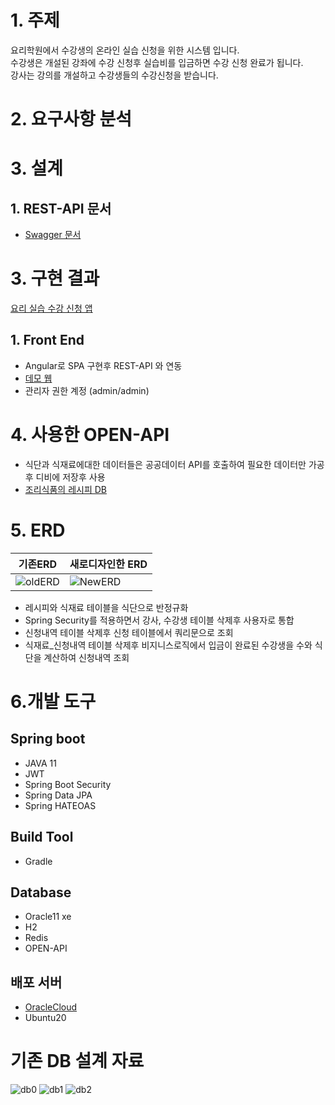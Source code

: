 # 1. 주제
요리학원에서 수강생의 온라인 실습 신청을 위한 시스템 입니다.  
수강생은 개설된 강좌에 수강 신청후 실습비를 입금하면 수강 신청 완료가 됩니다.   
강사는 강의를 개설하고 수강생들의 수강신청을 받습니다.  

# 2. 요구사항 분석

# 3. 설계 
## 1. REST-API 문서
- [Swagger 문서](https://hayagou.shop/api/swagger-ui.html)

# 3. 구현 결과
[요리 실습 수강 신청 앱](https://hayagou.shop)

## 1. Front End
- Angular로 SPA 구현후 REST-API 와 연동
- [데모 웹](https://hayagou.shop)
- 관리자 권한 계정 (admin/admin)

# 4. 사용한 OPEN-API

- 식단과 식재료에대한 데이터들은 공공데이터 API를 호출하여 필요한 데이터만 가공후 디비에 저장후 사용
- [조리식품의 레시피 DB](http://www.foodsafetykorea.go.kr/api/openApiInfo.do?menu_grp=MENU_GRP31&menu_no=661&show_cnt=10&start_idx=1&svc_no=COOKRCP01)

# 5. ERD

|기존ERD|새로디자인한 ERD|
|--|--|
|![oldERD](https://sat02pap001files.storage.live.com/y4mG25ylLZD0cGttzcGU-QoELKceuPiLL3TH8lTrIW81QWdEk6oKPa-WiO847KMKF_qQoKelvFs7axXSDPiJ24U4wqkpXnTZLoAjkAws48iNsnt6cgp8RieedOAWOsnapaCjVLzgrKIXZPiD1O7LMlllzkbMHuCHVg4WwTRZot3BlL3MFyNcHunl-rwvTaCH8nJPNVl5xn26HHqmGkAscIqWw/%EA%B8%B0%EC%A1%B4ERD.png?psid=1&width=1189&height=925)|![NewERD](https://sat02pap001files.storage.live.com/y4m15FIek_Zp48BugGZVMDnD4NCCWsm286uydVGHoBm37qbFNaVoqRzW_qMiy2s6Qroa0aE2eThKi2NSzV4FnNnDwB7keTSgINAwYXCaw_oitl4lu_Ey67859eru48Kpkr4xRKwdXcO_XgpuG_EKnHVIH88bXmfAeSP-Ma84EAqGgP4--w6e62zWEBSrSWOaKhZ8_fF9O9IHuOZ7MFUocyuIg/%EC%83%88%EB%A1%9C%EB%94%94%EC%9E%90%EC%9D%B8%ED%95%9CERD.png?psid=1&width=1422&height=652)|

- 레시피와 식재료 테이블을 식단으로 반정규화
- Spring Security를 적용하면서 강사, 수강생 테이블 삭제후 사용자로 통합
- 신청내역 테이블 삭제후 신청 테이블에서 쿼리문으로 조회
- 식재료_신청내역 테이블 삭제후 비지니스로직에서 입금이 완료된 수강생을 수와 식단을 계산하여 신청내역 조회

# 6.개발 도구
## Spring boot
- JAVA 11
- JWT
- Spring Boot Security
- Spring Data JPA
- Spring HATEOAS

## Build Tool
- Gradle

## Database
- Oracle11 xe
- H2
- Redis
- OPEN-API

## 배포 서버
- [OracleCloud](https://www.oracle.com/kr/cloud/)
- Ubuntu20
 
# 기존 DB 설계 자료
![db0](https://sat02pap001files.storage.live.com/y4mX2XFBA_QNpltoCWsOvCFZLGj2sDtHTh_6VKk77XobU4BlFzs0NGwB8SgNLcJ_PpplNWfT-VeecMZCxvCEiG8liKQ7hWV0kFVmZNM41lzzA5XN9Et9oKOjU6NToLRyMdQ4ZT5V8uL9hCAj8Am83ttN8B0oi_4UGQsFNMyMxRd8MPECTbNPlN7W4Bxg0fGMRukQSxcaax_yxhmH7aImdhP3Q/db0.jpg?psid=1&width=794&height=1123)
![db1](https://sat02pap001files.storage.live.com/y4mNazF8b_82WB93tOkJzk46Sdb3VWL3VR21isssCYIpv9ULbUQfNM59m6DdwHDQ58LXBal1fxGI-U6K-Xjov7_dBFIN4QELH_3h4Ty-Xb6Nf83yJ45S0siSOnD6BYk-ii20ReUKk3L-CaKF7pux50VmtpaL9nFc4ZbS359TbQA_z3UocPVTjiVw9u7xn3YR_I3Mt5zDzEMOhuuMnY-1kP15g/db1.jpg?psid=1&width=794&height=1123)
![db2](https://sat02pap001files.storage.live.com/y4mfc9hocYDn6vQX5Aaq7nn8l7SGIwYV-N54Csf1q1yvUFcLQ2_O7oiJNnPOWKBuit1sjPIVM85urzz2FFEDmxCEP1MuBcveG9aALe0LaqWqgqajeqx7ojAEtZKHPjVhkKCMuf_L9QuMWxozeKRFLI79bAP1uCVKWoC32kRXnEXyVOWAWvtLSlwdyl08IZ3BeJdP1xuZfIIR0AeIs7p0s6T8w/db2.jpg?psid=1&width=794&height=1123)